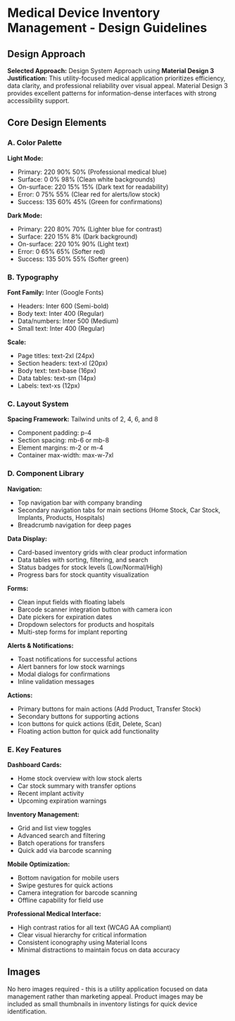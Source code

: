 # Medical Device Inventory Management - Design Guidelines

## Design Approach
**Selected Approach:** Design System Approach using **Material Design 3**
**Justification:** This utility-focused medical application prioritizes efficiency, data clarity, and professional reliability over visual appeal. Material Design 3 provides excellent patterns for information-dense interfaces with strong accessibility support.

## Core Design Elements

### A. Color Palette
**Light Mode:**
- Primary: 220 90% 50% (Professional medical blue)
- Surface: 0 0% 98% (Clean white backgrounds)
- On-surface: 220 15% 15% (Dark text for readability)
- Error: 0 75% 55% (Clear red for alerts/low stock)
- Success: 135 60% 45% (Green for confirmations)

**Dark Mode:**
- Primary: 220 80% 70% (Lighter blue for contrast)
- Surface: 220 15% 8% (Dark background)
- On-surface: 220 10% 90% (Light text)
- Error: 0 65% 65% (Softer red)
- Success: 135 50% 55% (Softer green)

### B. Typography
**Font Family:** Inter (Google Fonts)
- Headers: Inter 600 (Semi-bold)
- Body text: Inter 400 (Regular)
- Data/numbers: Inter 500 (Medium)
- Small text: Inter 400 (Regular)

**Scale:**
- Page titles: text-2xl (24px)
- Section headers: text-xl (20px)
- Body text: text-base (16px)
- Data tables: text-sm (14px)
- Labels: text-xs (12px)

### C. Layout System
**Spacing Framework:** Tailwind units of 2, 4, 6, and 8
- Component padding: p-4
- Section spacing: mb-6 or mb-8
- Element margins: m-2 or m-4
- Container max-width: max-w-7xl

### D. Component Library

**Navigation:**
- Top navigation bar with company branding
- Secondary navigation tabs for main sections (Home Stock, Car Stock, Implants, Products, Hospitals)
- Breadcrumb navigation for deep pages

**Data Display:**
- Card-based inventory grids with clear product information
- Data tables with sorting, filtering, and search
- Status badges for stock levels (Low/Normal/High)
- Progress bars for stock quantity visualization

**Forms:**
- Clean input fields with floating labels
- Barcode scanner integration button with camera icon
- Date pickers for expiration dates
- Dropdown selectors for products and hospitals
- Multi-step forms for implant reporting

**Alerts & Notifications:**
- Toast notifications for successful actions
- Alert banners for low stock warnings
- Modal dialogs for confirmations
- Inline validation messages

**Actions:**
- Primary buttons for main actions (Add Product, Transfer Stock)
- Secondary buttons for supporting actions
- Icon buttons for quick actions (Edit, Delete, Scan)
- Floating action button for quick add functionality

### E. Key Features

**Dashboard Cards:**
- Home stock overview with low stock alerts
- Car stock summary with transfer options
- Recent implant activity
- Upcoming expiration warnings

**Inventory Management:**
- Grid and list view toggles
- Advanced search and filtering
- Batch operations for transfers
- Quick add via barcode scanning

**Mobile Optimization:**
- Bottom navigation for mobile users
- Swipe gestures for quick actions
- Camera integration for barcode scanning
- Offline capability for field use

**Professional Medical Interface:**
- High contrast ratios for all text (WCAG AA compliant)
- Clear visual hierarchy for critical information
- Consistent iconography using Material Icons
- Minimal distractions to maintain focus on data accuracy

## Images
No hero images required - this is a utility application focused on data management rather than marketing appeal. Product images may be included as small thumbnails in inventory listings for quick device identification.